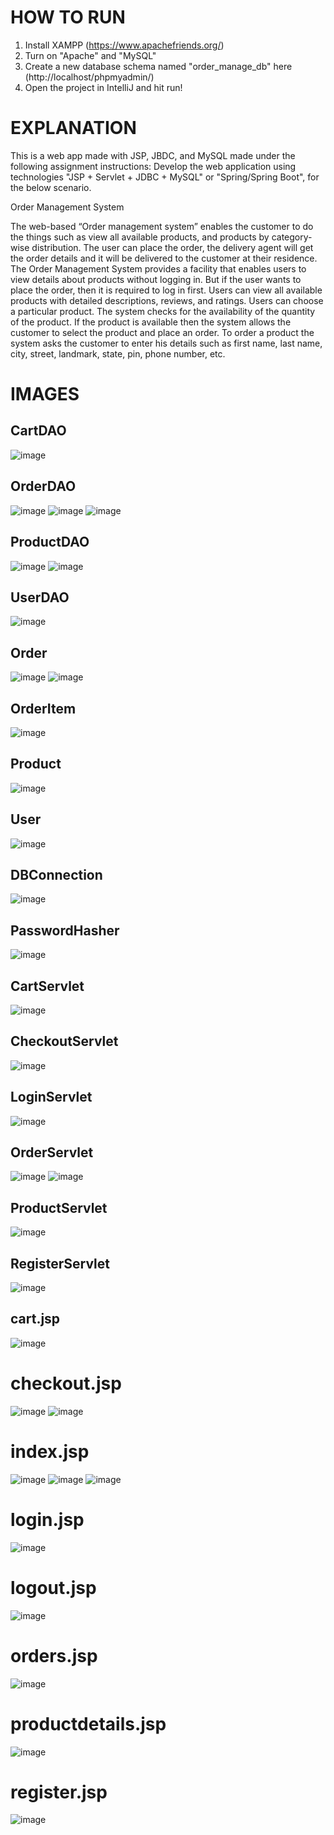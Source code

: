 # HOW TO RUN
1. Install XAMPP (https://www.apachefriends.org/)
2. Turn on "Apache" and "MySQL"
3. Create a new database schema named "order_manage_db" here (http://localhost/phpmyadmin/)
4. Open the project in IntelliJ and hit run!

# EXPLANATION
This is a web app made with JSP, JBDC, and MySQL made under the following assignment instructions: Develop the web application using  technologies "JSP + Servlet + JDBC + MySQL" or "Spring/Spring Boot", for the below scenario.

Order Management System

The web-based “Order management system” enables the customer to do the things such as view all available products, and products by category-wise distribution. The user can place the order, the delivery agent will get the order details and it will be delivered to the customer at their residence.  
The Order Management System provides a facility that enables users to view details about products without logging in. But if the user wants to place the order, then it is required to log in first. Users can view all available products with detailed descriptions, reviews, and ratings. Users can choose a particular product. The system checks for the availability of the quantity of the product. If the product is available then the system allows the customer to select the product and place an order. To order a product the system asks the customer to enter his details such as first name, last name, city, street, landmark, state, pin, phone number, etc.

# IMAGES
## CartDAO
![image](https://github.com/user-attachments/assets/d094788c-49c0-4b9f-8ff4-458ef2051311)

## OrderDAO
![image](https://github.com/user-attachments/assets/23ee9b39-9fdd-46c9-b401-9016fbfd5e47)
![image](https://github.com/user-attachments/assets/cf8138fe-1e36-46d7-882a-2acade202031)
![image](https://github.com/user-attachments/assets/4cb7de12-2f7f-4afe-94c5-15a4921cca2f)

## ProductDAO
![image](https://github.com/user-attachments/assets/c067f185-14ca-46e5-aec6-029b986d8f42)
![image](https://github.com/user-attachments/assets/b73de51f-106f-463a-8245-b8d198a9a4ad)

## UserDAO
![image](https://github.com/user-attachments/assets/d1ff7ff6-80dd-4562-879c-acd9772955dd)

## Order
![image](https://github.com/user-attachments/assets/fb7bded3-8477-448b-afa3-f67140c20561)
![image](https://github.com/user-attachments/assets/632f5042-6375-4bdf-b16c-182d2f50f760)

## OrderItem
![image](https://github.com/user-attachments/assets/27636801-5388-4a2b-bba4-ef628b5bd67f)

## Product
![image](https://github.com/user-attachments/assets/4043a1e6-5fa9-486e-8aff-15cb1f7efc71)

## User
![image](https://github.com/user-attachments/assets/34653b88-5691-4a01-8810-ddddc589d47c)

## DBConnection
![image](https://github.com/user-attachments/assets/c613ae30-4c3e-46c3-810a-de0fd2bf90ce)

## PasswordHasher
![image](https://github.com/user-attachments/assets/ab624244-c1a0-44c2-9a94-15f5aba76669)

## CartServlet
![image](https://github.com/user-attachments/assets/e7c2020f-c800-43f6-9165-09a09b2f0185)

## CheckoutServlet
![image](https://github.com/user-attachments/assets/4c8d602a-2c10-4da8-80e3-8e2a1be55835)

## LoginServlet
![image](https://github.com/user-attachments/assets/30e25b17-e93c-4bb7-9e76-149fcc880d84)

## OrderServlet
![image](https://github.com/user-attachments/assets/e883ea5d-382c-4fc3-bc43-bc38b1ab7c17)
![image](https://github.com/user-attachments/assets/1601781d-73aa-4413-95e4-385b1f947384)

## ProductServlet
![image](https://github.com/user-attachments/assets/6e9954f2-ac8f-464f-8476-4ad40ead6b22)

## RegisterServlet
![image](https://github.com/user-attachments/assets/32a49808-53e2-4494-b5e5-ffe201c9aa51)

## cart.jsp
![image](https://github.com/user-attachments/assets/50235ca6-0a39-4445-9925-03490e08bd7d)

# checkout.jsp
![image](https://github.com/user-attachments/assets/ae7f755a-ceac-4dbb-8f7b-6f3fd58859f4)
![image](https://github.com/user-attachments/assets/0ad1d3de-62f6-41d4-b117-9487616418e7)

# index.jsp
![image](https://github.com/user-attachments/assets/50d61130-f63c-42da-b1bb-31d74d5e83cb)
![image](https://github.com/user-attachments/assets/df1f795b-354d-4f92-8522-67fd38f0f9c6)
![image](https://github.com/user-attachments/assets/77b9033f-a669-4a07-b90b-080ee63850ef)

# login.jsp
![image](https://github.com/user-attachments/assets/235f18ef-916b-4082-831b-3100cbcf6f49)

# logout.jsp
![image](https://github.com/user-attachments/assets/17923492-bc56-47b2-9493-94d6e339a37a)

# orders.jsp
![image](https://github.com/user-attachments/assets/c02178d7-800e-4448-80ed-ae6a69063bb4)

# productdetails.jsp
![image](https://github.com/user-attachments/assets/fe4a1ed0-3b5b-4bd3-80ad-e307388b0a28)

# register.jsp
![image](https://github.com/user-attachments/assets/2051a908-7e11-4cfe-9f96-0a313af1c841)
